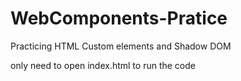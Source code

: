 # WebComponents-Pratice
Practicing HTML Custom elements and Shadow DOM



only need to open index.html to run the code

